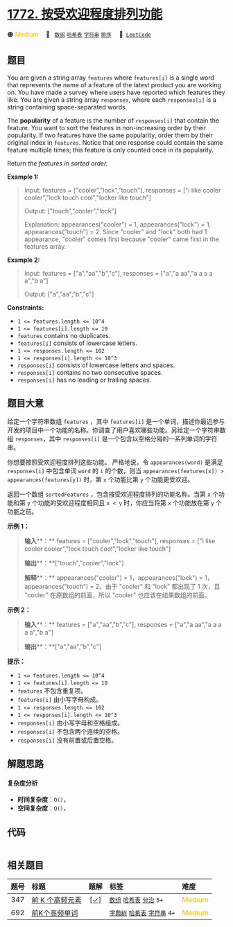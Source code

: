 # [1772. 按受欢迎程度排列功能](https://leetcode.com/problems/sort-features-by-popularity)

🟠 <font color=#ffb800>Medium</font>&emsp; 🔖&ensp; [`数组`](/tag/array.md) [`哈希表`](/tag/hash-table.md) [`字符串`](/tag/string.md) [`排序`](/tag/sorting.md)&emsp; 🔗&ensp;[`LeetCode`](https://leetcode.com/problems/sort-features-by-popularity)

## 题目

You are given a string array `features` where `features[i]` is a single word
that represents the name of a feature of the latest product you are working
on. You have made a survey where users have reported which features they like.
You are given a string array `responses`, where each `responses[i]` is a
string containing space-separated words.

The **popularity** of a feature is the number of `responses[i]` that contain
the feature. You want to sort the features in non-increasing order by their
popularity. If two features have the same popularity, order them by their
original index in `features`. Notice that one response could contain the same
feature multiple times; this feature is only counted once in its popularity.

Return _the features in sorted order._



**Example 1:**

> Input: features = ["cooler","lock","touch"], responses = ["i like cooler cooler","lock touch cool","locker like touch"]
> 
> Output: ["touch","cooler","lock"]
> 
> Explanation: appearances("cooler") = 1, appearances("lock") = 1, appearances("touch") = 2. Since "cooler" and "lock" both had 1 appearance, "cooler" comes first because "cooler" came first in the features array.

**Example 2:**

> Input: features = ["a","aa","b","c"], responses = ["a","a aa","a a a a a","b a"]
> 
> Output: ["a","aa","b","c"]

**Constraints:**

  * `1 <= features.length <= 10^4`
  * `1 <= features[i].length <= 10`
  * `features` contains no duplicates.
  * `features[i]` consists of lowercase letters.
  * `1 <= responses.length <= 102`
  * `1 <= responses[i].length <= 10^3`
  * `responses[i]` consists of lowercase letters and spaces.
  * `responses[i]` contains no two consecutive spaces.
  * `responses[i]` has no leading or trailing spaces.


## 题目大意

给定一个字符串数组 `features` ，其中 `features[i]`
是一个单词，描述你最近参与开发的项目中一个功能的名称。你调查了用户喜欢哪些功能。另给定一个字符串数组 `responses`，其中
`responses[i]` 是一个包含以空格分隔的一系列单词的字符串。

你想要按照受欢迎程度排列这些功能。 严格地说，令 `appearances(word)` 是满足 `responses[i]` 中包含单词 `word` 的
`i` 的个数，则当 `appearances(features[x]) > appearances(features[y])` 时，第 `x` 个功能比第
`y` 个功能更受欢迎。

返回一个数组 `sortedFeatures` ，包含按受欢迎程度排列的功能名称。当第 `x` 个功能和第 `y` 个功能的受欢迎程度相同且 `x < y`
时，你应当将第 `x` 个功能放在第 `y` 个功能之前。

**示例 1：**

> 
> 
> 
> 
> 
> **输入****：** features = ["cooler","lock","touch"], responses = ["i like cooler cooler","lock touch cool","locker like touch"]
> 
> **输出****：**["touch","cooler","lock"]
> 
> **解释****：** appearances("cooler") = 1，appearances("lock") = 1，appearances("touch") = 2。由于 "cooler" 和 "lock" 都出现了 1 次，且 "cooler" 在原数组的前面，所以 "cooler" 也应该在结果数组的前面。
> 
> 

**示例 2：**

> 
> 
> 
> 
> 
> **输入****：** features = ["a","aa","b","c"], responses = ["a","a aa","a a a a a","b a"]
> 
> **输出****：**["a","aa","b","c"]
> 
> 

**提示：**

  * `1 <= features.length <= 10^4`
  * `1 <= features[i].length <= 10`
  * `features` 不包含重复项。
  * `features[i]` 由小写字母构成。
  * `1 <= responses.length <= 102`
  * `1 <= responses[i].length <= 10^3`
  * `responses[i]` 由小写字母和空格组成。
  * `responses[i]` 不包含两个连续的空格。
  * `responses[i]` 没有前置或后置空格。


## 解题思路

#### 复杂度分析

- **时间复杂度**：`O()`，
- **空间复杂度**：`O()`，

## 代码

```javascript

```

## 相关题目

<!-- prettier-ignore -->
| 题号 | 标题 | 题解 | 标签 | 难度 |
| :------: | :------ | :------: | :------ | :------ |
| 347 | [前 K 个高频元素](https://leetcode.com/problems/top-k-frequent-elements) | [[✓]](/problem/0347.md) |  [`数组`](/tag/array.md) [`哈希表`](/tag/hash-table.md) [`分治`](/tag/divide-and-conquer.md) `5+` | <font color=#ffb800>Medium</font> |
| 692 | [前K个高频单词](https://leetcode.com/problems/top-k-frequent-words) |  |  [`字典树`](/tag/trie.md) [`哈希表`](/tag/hash-table.md) [`字符串`](/tag/string.md) `4+` | <font color=#ffb800>Medium</font> |